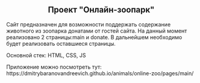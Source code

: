 <h2 align="center">Проект "Онлайн-зоопарк"</h2>
<p>Сайт предназначен для возможности поддержать содержание животного из зоопарка донатами от гостей сайта. На данный момент реализовано 2 страницы:main и donate. В дальнейшем необходимо будет реализовать оставшиеся страницы.</p>
<p>Основной стек: HTML, CSS, JS</p>
<p>Приложение можно посмотреть тут: https://dmitrybaranovandreevich.github.io/animals/online-zoo/pages/main/</p>